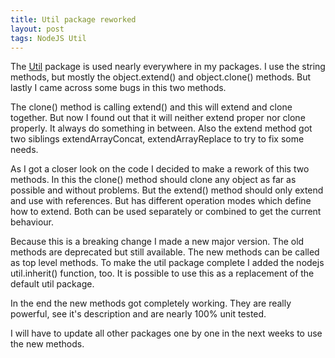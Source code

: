```yaml
---
title: Util package reworked
layout: post
tags: NodeJS Util
---
```


The [Util](http://alinex.github.io/node-util) package is used nearly everywhere
in my packages. I use the string methods, but mostly the object.extend() and
object.clone() methods. But lastly I came across some bugs in this two methods.

The clone() method is calling extend() and this will extend and clone together.
But now I found out that it will neither extend proper nor clone properly. It
always do something in between. Also the extend method got two siblings
extendArrayConcat, extendArrayReplace to try to fix some needs.

As I got a closer look on the code I decided to make a rework of this two methods.
In this the clone() method should clone any object as far as possible and without
problems. But the extend() method should only extend and use with references.
But has different operation modes which define how to extend. Both can be used
separately or combined to get the current behaviour.

Because this is a breaking change I made a new major version. The old methods are
deprecated but still available. The new methods can be called as top level methods.
To make the util package complete I added the nodejs util.inherit() function, too.
It is possible to use this as a replacement of the default util package.

In the end the new methods got completely working. They are really powerful, see
it's description and are nearly 100% unit tested.

I will have to update all other packages one by one in the next weeks to use the
new methods.

